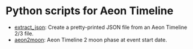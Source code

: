 # Python scripts for Aeon Timeline

- [extract_json](extract_json): Create a pretty-printed JSON file from an Aeon Timeline 2/3 file.
- [aeon2moon](aeon2moon): Aeon Timeline 2 moon phase at event start date.
